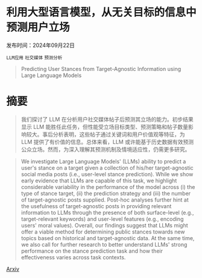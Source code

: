 # 利用大型语言模型，从无关目标的信息中预测用户立场

发布时间：2024年09月22日

`LLM应用` `社交媒体` `预测分析`

> Predicting User Stances from Target-Agnostic Information using Large Language Models

# 摘要

> 我们探讨了 LLM 在分析用户社交媒体帖子后预测其立场的能力。初步结果显示 LLM 能胜任此任务，但性能受立场目标类型、预测策略和帖子数量影响较大。事后分析表明，这些帖子通过关键词和用户价值观等特征，为 LLM 提供了有价值的信息。总体来看，LLM 或许能基于历史数据有效预测公众立场。然而，为深入理解其预测机制及情境适应性，仍需更多研究。

> We investigate Large Language Models' (LLMs) ability to predict a user's stance on a target given a collection of his/her target-agnostic social media posts (i.e., user-level stance prediction). While we show early evidence that LLMs are capable of this task, we highlight considerable variability in the performance of the model across (i) the type of stance target, (ii) the prediction strategy and (iii) the number of target-agnostic posts supplied. Post-hoc analyses further hint at the usefulness of target-agnostic posts in providing relevant information to LLMs through the presence of both surface-level (e.g., target-relevant keywords) and user-level features (e.g., encoding users' moral values). Overall, our findings suggest that LLMs might offer a viable method for determining public stances towards new topics based on historical and target-agnostic data. At the same time, we also call for further research to better understand LLMs' strong performance on the stance prediction task and how their effectiveness varies across task contexts.

[Arxiv](https://arxiv.org/abs/2409.14395)
